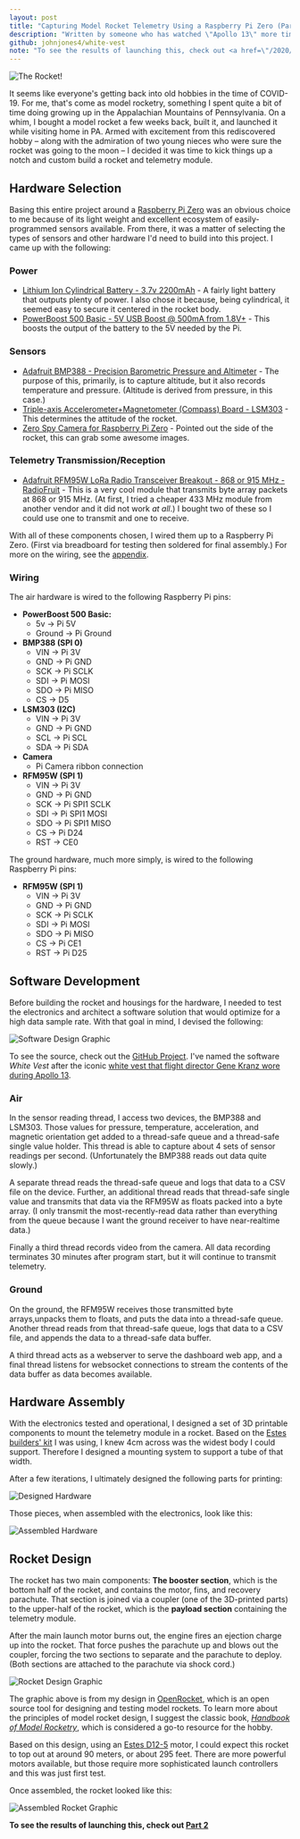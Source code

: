 ```yaml
---
layout: post
title: "Capturing Model Rocket Telemetry Using a Raspberry Pi Zero (Part 1)"
description: "Written by someone who has watched \"Apollo 13\" more times than he'd like to admit."
github: johnjones4/white-vest
note: "To see the results of launching this, check out <a href=\"/2020/10/04/model-rocket-telemetry-part-2/\">Part 2</a>"
---
```


![The Rocket!](/images/rocket/rocket_header.jpg)

It seems like everyone's getting back into old hobbies in the time of COVID-19. For me, that's come as model rocketry, something I spent quite a bit of time doing growing up in the Appalachian Mountains of Pennsylvania. On a whim, I bought a model rocket a few weeks back, built it, and launched it while visiting home in PA. Armed with excitement from this rediscovered hobby – along with the admiration of two young nieces who were sure the rocket was going to the moon – I decided it was time to kick things up a notch and custom build a rocket and telemetry module. 

## Hardware Selection

Basing this entire project around a [Raspberry Pi Zero](https://www.adafruit.com/product/3400) was an obvious choice to me because of its light weight and excellent ecosystem of easily-programmed sensors available. From there, it was a matter of selecting the types of sensors and other hardware I'd need to build into this project. I came up with the following:

### Power

* [Lithium Ion Cylindrical Battery - 3.7v 2200mAh](https://www.adafruit.com/product/1781) - A fairly light battery that outputs plenty of power. I also chose it because, being cylindrical, it seemed easy to secure it centered in the rocket body.
* [PowerBoost 500 Basic - 5V USB Boost @ 500mA from 1.8V+](https://www.adafruit.com/product/1903) - This boosts the output of the battery to the 5V needed by the Pi.

### Sensors

* [Adafruit BMP388 - Precision Barometric Pressure and Altimeter](https://www.adafruit.com/product/3966) - The purpose of this, primarily, is to capture altitude, but it also records temperature and pressure. (Altitude is derived from pressure, in this case.)
* [Triple-axis Accelerometer+Magnetometer (Compass) Board - LSM303](https://www.adafruit.com/product/1120) - This determines the attitude of the rocket.
* [Zero Spy Camera for Raspberry Pi Zero](https://www.adafruit.com/product/3508) - Pointed out the side of the rocket, this can grab some awesome images.

### Telemetry Transmission/Reception

* [Adafruit RFM95W LoRa Radio Transceiver Breakout - 868 or 915 MHz - RadioFruit](https://www.adafruit.com/product/3072) - This is a very cool module that transmits byte array packets at 868 or 915 MHz. (At first, I tried a cheaper 433 MHz module from another vendor and it did not work _at all_.) I bought two of these so I could use one to transmit and one to receive.

With all of these components chosen, I wired them up to a Raspberry Pi Zero. (First via breadboard for testing then soldered for final assembly.) For more on the wiring, see the [appendix](#Wiring).

### Wiring

The air hardware is wired to the following Raspberry Pi pins:

* **PowerBoost 500 Basic:**
  * 5v -> Pi 5V
  * Ground -> Pi Ground
* **BMP388 (SPI 0)**
  * VIN -> Pi 3V
  * GND -> Pi GND
  * SCK -> Pi SCLK
  * SDI -> Pi MOSI
  * SDO -> Pi MISO
  * CS -> D5
* **LSM303 (I2C)**
  * VIN -> Pi 3V
  * GND -> Pi GND
  * SCL -> Pi SCL
  * SDA -> Pi SDA
* **Camera**
  * Pi Camera ribbon connection
* **RFM95W (SPI 1)**
  * VIN -> Pi 3V
  * GND -> Pi GND
  * SCK -> Pi SPI1 SCLK
  * SDI -> Pi SPI1 MOSI
  * SDO -> Pi SPI1 MISO
  * CS -> Pi D24
  * RST -> CE0

The ground hardware, much more simply, is wired to the following Raspberry Pi pins:

* **RFM95W (SPI 1)**
  * VIN -> Pi 3V
  * GND -> Pi GND
  * SCK -> Pi SCLK
  * SDI -> Pi MOSI
  * SDO -> Pi MISO
  * CS -> Pi CE1
  * RST -> Pi D25


## Software Development

Before building the rocket and housings for the hardware, I needed to test the electronics and architect a software solution that would optimize for a high data sample rate. With that goal in mind, I devised the following:

![Software Design Graphic](/images/rocket/software.png)

To see the source, check out the [GitHub Project](https://github.com/johnjones4/white-vest). I've named the software _White Vest_ after the iconic [white vest that flight director Gene Kranz wore during Apollo 13](https://airandspace.si.edu/stories/editorial/gene-kranz%E2%80%99s-apollo-13-vest).

### Air

In the sensor reading thread, I access two devices, the BMP388 and LSM303. Those values for pressure, temperature, acceleration, and magnetic orientation get added to a thread-safe queue and a thread-safe single value holder. This thread is able to capture about 4 sets of sensor readings per second. (Unfortunately the BMP388 reads out data quite slowly.) 

A separate thread reads the thread-safe queue and logs that data to a CSV file on the device. Further, an additional thread reads that thread-safe single value and transmits that data via the RFM95W as floats packed into a byte array. (I only transmit the most-recently-read data rather than everything from the queue because I want the ground receiver to have near-realtime data.) 

Finally a third thread records video from the camera. All data recording terminates 30 minutes after program start, but it will continue to transmit telemetry.

### Ground

On the ground, the RFM95W receives those transmitted byte arrays,unpacks them to floats, and puts the data into a thread-safe queue. Another thread reads from that thread-safe queue, logs that data to a CSV file, and appends the data to a thread-safe data buffer. 

A third thread acts as a webserver to serve the dashboard web app, and a final thread listens for websocket connections to stream the contents of the data buffer as data becomes available.

## Hardware Assembly

With the electronics tested and operational, I designed a set of 3D printable components to mount the telemetry module in a rocket. Based on the [Estes builders' kit](https://estesrockets.com/product/001980-designers-special/) I was using, I knew 4cm across was the widest body I could support. Therefore I designed a mounting system to support a tube of that width. 

After a few iterations, I ultimately designed the following parts for printing:

![Designed Hardware](/images/rocket/parts.jpg)

Those pieces, when assembled with the electronics, look like this:

![Assembled Hardware](/images/rocket/telemetery_assembled.jpg)

## Rocket Design

The rocket has two main components: **The booster section**, which is the bottom half of the rocket, and contains the motor, fins, and recovery parachute. That section is joined via a coupler (one of the 3D-printed parts) to the upper-half of the rocket, which is the **payload section** containing the telemetry module. 

After the main launch motor burns out, the engine fires an ejection charge up into the rocket. That force pushes the parachute up and blows out the coupler, forcing the two sections to separate and the parachute to deploy. (Both sections are attached to the parachute via shock cord.)

![Rocket Design Graphic](/images/rocket/rocket.png)

The graphic above is from my design in [OpenRocket](https://github.com/openrocket/openrocket), which is an open source tool for designing and testing model rockets. To learn more about the principles of model rocket design, I suggest the classic book, [_Handbook of Model Rocketry_](https://www.goodreads.com/book/show/2052922.Handbook_of_Model_Rocketry), which is considered a go-to resource for the hobby.

Based on this design, using an [Estes D12-5](https://estesrockets.com/product/001567-d12-5-engines/) motor, I could expect this rocket to top out at around 90 meters, or about 295 feet. There are more powerful motors available, but those require more sophisticated launch controllers and this was just first test. 

Once assembled, the rocket looked like this:

![Assembled Rocket Graphic](/images/rocket/rocket.jpg)

**To see the results of launching this, check out [Part 2](/2020/10/04/model-rocket-telemetry-part-2/)**
